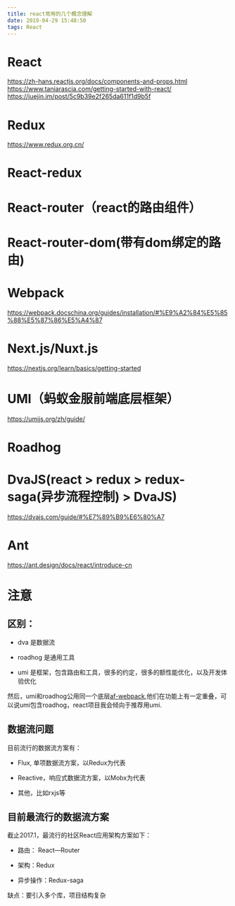 ```yaml
---
title: react常用的几个概念理解
date: 2019-04-29 15:48:50
tags: React
---
```


# React
https://zh-hans.reactjs.org/docs/components-and-props.html
https://www.taniarascia.com/getting-started-with-react/
https://juejin.im/post/5c9b39e2f265da611f1d9b5f

# Redux
https://www.redux.org.cn/

# React-redux

# React-router（react的路由组件）

# React-router-dom(带有dom绑定的路由)

# Webpack
https://webpack.docschina.org/guides/installation/#%E9%A2%84%E5%85%88%E5%87%86%E5%A4%87


# Next.js/Nuxt.js
https://nextjs.org/learn/basics/getting-started

# UMI（蚂蚁金服前端底层框架）
https://umijs.org/zh/guide/

# Roadhog

# DvaJS(react > redux > redux-saga(异步流程控制) > DvaJS)
https://dvajs.com/guide/#%E7%89%B9%E6%80%A7

# Ant
https://ant.design/docs/react/introduce-cn

# 注意 
## 区别：
- dva 是数据流

- roadhog 是通用工具

- umi 是框架，包含路由和工具，很多的约定，很多的额性能优化，以及开发体验优化

然后，umi和roadhog公用同一个底层[af-webpack](https://github.com/umijs/umi/tree/master/packages/af-webpack),他们在功能上有一定重叠，可以说umi包含roadhog，react项目我会倾向于推荐用umi.

## 数据流问题

目前流行的数据流方案有：

- Flux, 单项数据流方案，以Redux为代表

- Reactive，响应式数据流方案，以Mobx为代表

- 其他，比如rxjs等

## 目前最流行的数据流方案

截止2017.1，最流行的社区React应用架构方案如下：

- 路由： React—Router

- 架构：Redux

- 异步操作：Redux-saga

缺点：要引入多个库，项目结构复杂

